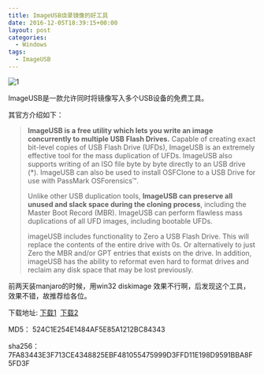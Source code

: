 ```yaml
---
title: ImageUSB烧录镜像的好工具
date: 2016-12-05T18:39:15+00:00
layout: post
categories:
  - Windows
tags:
  - ImageUSB
---
```

![1](https://res.cloudinary.com/the-backyard-of-stanley/image/upload/v1480905062/imageusb-screenshot_lkeyx7.png)

<!--more-->

ImageUSB是一款允许同时将镜像写入多个USB设备的免费工具。

其官方介绍如下：

> **ImageUSB is a free utility which lets you write an image concurrently to multiple USB Flash Drives.** Capable of creating exact bit-level copies of USB Flash Drive (UFDs), ImageUSB is an extremely effective tool for the mass duplication of UFDs. ImageUSB also supports writing of an ISO file byte by byte directly to an USB drive (*). ImageUSB can also be used to install OSFClone to a USB Drive for use with PassMark OSForensics&#x2122;.
>
> Unlike other USB duplication tools, **ImageUSB can preserve all unused and slack space during the cloning process**, including the Master Boot Record (MBR). ImageUSB can perform flawless mass duplications of all UFD images, including bootable UFDs.
>
> imageUSB includes functionality to Zero a USB Flash Drive. This will replace the contents of the entire drive with 0s. Or alternatively to just Zero the MBR and/or GPT entries that exists on the drive. In addition, imageUSB has the ability to reformat even hard to format drives and reclaim any disk space that may be lost previously.

前两天装manjaro的时候，用win32 diskimage 效果不行啊，后发现这个工具，效果不错，故推荐给各位。

下载地址: [下载1](http://www.osforensics.com/downloads/imageusb.zip)  [下载2](http://pan.baidu.com/s/1geY8uEB)

MD5： 524C1E254E1484AF5E85A1212BC84343

sha256：7FA83443E3F713CE4348825EBF481055475999D3FFD11E198D9591BBA8F5FD3F